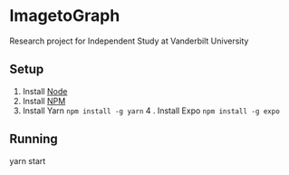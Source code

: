 # ImagetoGraph
Research project for Independent Study at Vanderbilt University

## Setup
1. Install [Node](https://nodejs.org/en/download/)
2. Install [NPM](https://www.npmjs.com/get-npm)
3. Install Yarn
`npm install -g yarn`
4 . Install Expo
`npm install -g expo`

## Running
yarn start

